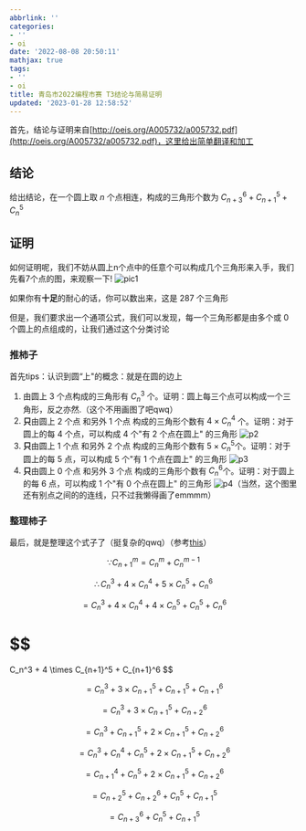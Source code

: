 ```yaml
---
abbrlink: ''
categories:
- ''
- oi
date: '2022-08-08 20:50:11'
mathjax: true
tags:
- ''
- oi
title: 青岛市2022编程市赛 T3结论与简易证明
updated: '2023-01-28 12:58:52'
---
```

首先，结论与证明来自[http://oeis.org/A005732/a005732.pdf](http://oeis.org/A005732/a005732.pdf)，这里给出简单翻译和加工

## 结论

给出结论，在一个圆上取 $n$ 个点相连，构成的三角形个数为 $C_{n+3}^6+C_{n+1}^5+C_n^5$

## 证明

如何证明呢，我们不妨从圆上n个点中的任意个可以构成几个三角形来入手，我们先看7个点的图，来观察一下! ![pic1](https://cdn.staticaly.com/gh/JesseJeson/picture-api@master/20220808/p1.eha92tx5hhs.png)

如果你有**十足**的耐心的话，你可以数出来，这是 $287$ 个三角形

但是，我们要求出一个通项公式，我们可以发现，每一个三角形都是由多个或 $0$ 个圆上的点组成的，让我们通过这个分类讨论

### 推柿子

首先tips：认识到圆“上"的概念：就是在圆的边上

1. 由圆上 $3$ 个点构成的三角形有 $C_n^3$ 个。证明：圆上每三个点可以构成一个三角形，反之亦然.（这个不用画图了吧qwq）
2. **只**由圆上 $2$ 个点 和另外 $1$ 个点 构成的三角形个数有 $4 \times C_n^4$ 个。证明：对于圆上的每 $4$ 个点，可以构成 $4$ 个"有 $2$ 个点在圆上" 的三角形  ![p2](https://cdn.staticaly.com/gh/JesseJeson/picture-api@master/20220808/p2.79xiq53ffrs0.png)
3. **只**由圆上 $1$ 个点 和另外 $2$ 个点 构成的三角形个数有 $5 \times C_n^5$个。证明：对于圆上的每 $5$ 点，可以构成 $5$ 个"有 $1$ 个点在圆上" 的三角形  ![p3](https://cdn.staticaly.com/gh/JesseJeson/picture-api@master/20220808/p3.djwlibx0skw.png)
4. **只**由圆上 $0$ 个点 和另外 $3$ 个点 构成的三角形个数有 $C_n^6$个。证明：对于圆上的每 $6$ 点，可以构成 $1$ 个"有 $0$ 个点在圆上" 的三角形  ![p4](https://cdn.staticaly.com/gh/JesseJeson/picture-api@master/20220808/p4.19ep3c9lu33.png)（当然，这个图里还有别点之间的的连线，只不过我懒得画了emmmm）

### 整理柿子

最后，就是整理这个式子了（挺复杂的qwq）（参考[this](https://blog.imoier.xyz/posts/13240/)）

$$
\because C_{n+1}^m = C_{n}^m + C_{n}^{m-1}
$$

$$
\therefore C_n^3 + 4 \times C_n^4 + 5 \times C_n^5 + C_n^6
$$

$$
=C_n^3 + 4 \times C_n^4 + 4 \times C_n^5 + C_n^5 + C_n^6
$$

$$
=
C_n^3 + 4 \times C_{n+1}^5 + C_{n+1}^6
$$

$$
=C_n^3 + 3 \times C_{n+1}^5 + C_{n+1}^5 + C_{n+1}^6
$$

$$
=C_n^3 + 3 \times C_{n+1}^5 + C_{n+2}^6
$$

$$
=C_n^3 + C_{n+1}^5 + 2 \times C_{n+1}^5 + C_{n+2}^6
$$

$$
=C_n^3 + C_n^4 + C_n^5 + 2 \times C_{n+1}^5 + C_{n+2}^6
$$

$$
=C_{n+1}^4 + C_n^5 + 2 \times C_{n+1}^5 + C_{n+2}^6
$$

$$
=C_{n+2}^5 + C_{n+2}^6+C_n^5+C_{n+1}^5
$$

$$
=C_{n+3}^6 + C_n^5+C_{n+1}^5
$$


